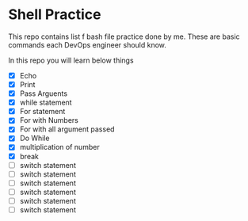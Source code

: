 # Shell Practice

This repo contains list f bash file practice done by me. These are basic commands each DevOps engineer should know.

In this repo you will learn below things

- [x] Echo
- [x] Print
- [x] Pass Arguents
- [x] while statement
- [x] For statement
- [x] For with Numbers
- [x] For with all argument passed
- [x] Do While
- [x] multiplication of number
- [x] break
- [ ] switch statement
- [ ] switch statement
- [ ] switch statement
- [ ] switch statement
- [ ] switch statement
- [ ] switch statement
